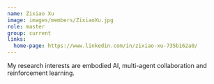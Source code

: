 ```yaml
---
name: Zixiao Xu
image: images/members/ZixiaoXu.jpg
role: master
group: current
links:
  home-page: https://www.linkedin.com/in/zixiao-xu-735b162a0/
---
```


My research interests are embodied AI, multi-agent collaboration and reinforcement learning.